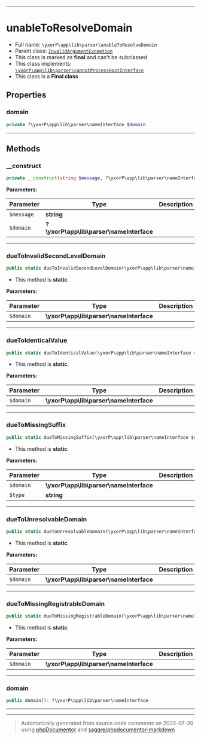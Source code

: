 ***

# unableToResolveDomain





* Full name: `\yxorP\app\lib\parser\unableToResolveDomain`
* Parent class: [`InvalidArgumentException`](../../../../InvalidArgumentException.md)
* This class is marked as **final** and can't be subclassed
* This class implements:
[`\yxorP\app\lib\parser\cannotProcessHostInterface`](./cannotProcessHostInterface.md)
* This class is a **Final class**



## Properties


### domain



```php
private ?\yxorP\app\lib\parser\nameInterface $domain
```






***

## Methods


### __construct



```php
private __construct(string $message, ?\yxorP\app\lib\parser\nameInterface $domain = null): mixed
```








**Parameters:**

| Parameter | Type | Description |
|-----------|------|-------------|
| `$message` | **string** |  |
| `$domain` | **?\yxorP\app\lib\parser\nameInterface** |  |




***

### dueToInvalidSecondLevelDomain



```php
public static dueToInvalidSecondLevelDomain(\yxorP\app\lib\parser\nameInterface $domain): self
```



* This method is **static**.




**Parameters:**

| Parameter | Type | Description |
|-----------|------|-------------|
| `$domain` | **\yxorP\app\lib\parser\nameInterface** |  |




***

### dueToIdenticalValue



```php
public static dueToIdenticalValue(\yxorP\app\lib\parser\nameInterface $domain): self
```



* This method is **static**.




**Parameters:**

| Parameter | Type | Description |
|-----------|------|-------------|
| `$domain` | **\yxorP\app\lib\parser\nameInterface** |  |




***

### dueToMissingSuffix



```php
public static dueToMissingSuffix(\yxorP\app\lib\parser\nameInterface $domain, string $type): self
```



* This method is **static**.




**Parameters:**

| Parameter | Type | Description |
|-----------|------|-------------|
| `$domain` | **\yxorP\app\lib\parser\nameInterface** |  |
| `$type` | **string** |  |




***

### dueToUnresolvableDomain



```php
public static dueToUnresolvableDomain(\yxorP\app\lib\parser\nameInterface $domain): self
```



* This method is **static**.




**Parameters:**

| Parameter | Type | Description |
|-----------|------|-------------|
| `$domain` | **\yxorP\app\lib\parser\nameInterface** |  |




***

### dueToMissingRegistrableDomain



```php
public static dueToMissingRegistrableDomain(\yxorP\app\lib\parser\nameInterface $domain): self
```



* This method is **static**.




**Parameters:**

| Parameter | Type | Description |
|-----------|------|-------------|
| `$domain` | **\yxorP\app\lib\parser\nameInterface** |  |




***

### domain



```php
public domain(): ?\yxorP\app\lib\parser\nameInterface
```











***


***
> Automatically generated from source code comments on 2022-07-20 using [phpDocumentor](http://www.phpdoc.org/) and [saggre/phpdocumentor-markdown](https://github.com/Saggre/phpDocumentor-markdown)
